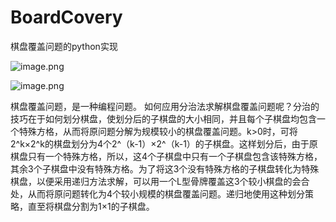 # BoardCovery
 棋盘覆盖问题的python实现


![image.png](https://i.loli.net/2021/03/11/9fnp7O5XoQzWqPC.png)


![image.png]( https://i.loli.net/2021/03/11/hNcMAbsER4nKIJ1.png)


棋盘覆盖问题，是一种编程问题。
如何应用分治法求解棋盘覆盖问题呢？分治的技巧在于如何划分棋盘，使划分后的子棋盘的大小相同，并且每个子棋盘均包含一个特殊方格，从而将原问题分解为规模较小的棋盘覆盖问题。k>0时，可将2^k×2^k的棋盘划分为4个2^（k-1）×2^（k-1）的子棋盘。这样划分后，由于原棋盘只有一个特殊方格，所以，这4个子棋盘中只有一个子棋盘包含该特殊方格，其余3个子棋盘中没有特殊方格。为了将这3个没有特殊方格的子棋盘转化为特殊棋盘，以便采用递归方法求解，可以用一个L型骨牌覆盖这3个较小棋盘的会合处，从而将原问题转化为4个较小规模的棋盘覆盖问题。递归地使用这种划分策略，直至将棋盘分割为1×1的子棋盘。
